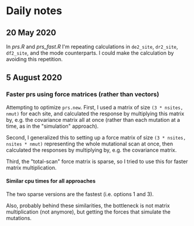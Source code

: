 # Daily notes

## 20 May 2020

In *prs.R* and *prs_fast.R* I'm repeating calculations in `de2_site`, `dr2_site`,  `df2_site`,  and the mode counterparts. I could make the calculation by avoiding this repetition.



## 5 August 2020

### Faster prs using force matrices (rather than vectors)

Attempting to optimize `prs.new`. First, I used a matrix of size `(3 * nsites, nmut)` for each site, and calculated the response by multiplying this matrix by, e.g. the covariance matrix all at once (rather than each mutation at a time, as in the "simulation" approach). 



Second, I generalized this to setting up a force matrix of size `(3 * nsites, nsites * nmut)` representing the whole mutational scan at once, then calculated the responses by multiplying by, e.g. the covariance matrix. 



Third, the "total-scan" force matrix is sparse, so I tried to use this for faster matrix multiplication.



#### Similar cpu times for all approaches

The two sparse versions are the fastest (i.e. options 1 and 3).

Also, probably behind these similarities, the bottleneck is not matrix multiplication (not anymore), but getting the forces that simulate the mutations.





